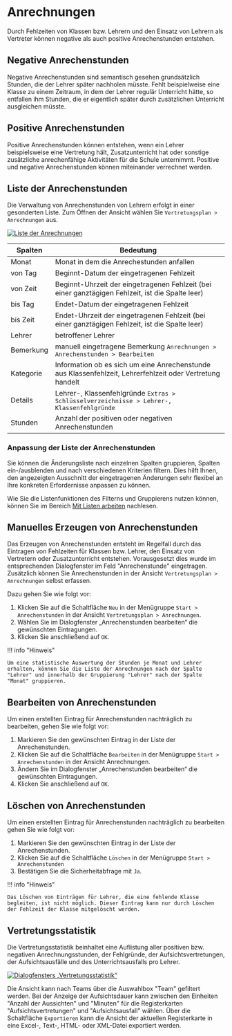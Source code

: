# Anrechnungen

[148]:/assets/images/vertretungsplan/sub-plan148.png
[149]:/assets/images/vertretungsplan/sub-plan149.png

Durch Fehlzeiten von Klassen bzw. Lehrern und den Einsatz von Lehrern als Vertreter können negative als auch positive Anrechenstunden entstehen.

## Negative Anrechenstunden

Negative Anrechenstunden sind semantisch gesehen grundsätzlich Stunden, die der Lehrer später nachholen müsste. Fehlt beispielweise eine Klasse zu einem Zeitraum, in dem der Lehrer regulär Unterricht hätte, so entfallen ihm Stunden, die er eigentlich später durch zusätzlichen Unterricht ausgleichen müsste. 

## Positive Anrechenstunden

Positive Anrechenstunden können entstehen, wenn ein Lehrer beispielsweise eine Vertretung hält, Zusatzunterricht hat oder sonstige zusätzliche anrechenfähige Aktivitäten für die Schule unternimmt. Positive und negative Anrechenstunden können miteinander verrechnet werden. 

## Liste der Anrechenstunden

Die Verwaltung von Anrechenstunden von Lehrern erfolgt in einer gesonderten Liste. Zum Öffnen der Ansicht wählen Sie `Vertretungsplan > Anrechnungen` aus.

[![Liste der Anrechnungen][148]][148]

Spalten | Bedeutung
-|-
Monat|Monat in dem die Anrechestunden anfallen
von Tag|Beginnt-Datum der eingetragenen Fehlzeit
von Zeit|Beginnt-Uhrzeit der eingetragenen Fehlzeit (bei einer ganztägigen Fehlzeit, ist die Spalte leer)
bis Tag|Endet-Datum der eingetragenen Fehlzeit
bis Zeit|Endet-Uhrzeit  der eingetragenen Fehlzeit  (bei einer ganztägigen Fehlzeit, ist die Spalte leer)
Lehrer|betroffener Lehrer
Bemerkung| manuell eingetragene Bemerkung `Anrechnungen > Anrechenstunden > Bearbeiten`
Kategorie|Information ob es sich um eine Anrechenstunde aus Klassenfehlzeit, Lehrerfehlzeit oder Vertretung handelt
Details|Lehrer-, Klassenfehlgründe `Extras > Schlüsselverzeichnisse > Lehrer-, Klassenfehlgründe`
Stunden|Anzahl der positiven oder negativen Anrechenstunden

### Anpassung der Liste der Anrechenstunden

Sie können die Änderungsliste nach einzelnen Spalten gruppieren, Spalten ein-/ausblenden und nach verschiedenen Kriterien filtern. Dies hilft Ihnen, den angezeigten Ausschnitt der eingetragenen Änderungen sehr flexibel an Ihre konkreten Erfordernisse anpassen zu können. 

Wie Sie die Listenfunktionen des Filterns und Gruppierens nutzen können, können Sie im Bereich [Mit Listen arbeiten](https://doc.davinci6.stueber.de/01.stundenplan/mit-listen-arbeiten/) nachlesen.

## Manuelles Erzeugen von Anrechenstunden

Das Erzeugen von Anrechenstunden entsteht im Regelfall durch das Eintragen von Fehlzeiten für Klassen bzw. Lehrer, den Einsatz von Vertretern oder Zusatzunterricht entstehen. Vorausgesetzt dies wurde im entsprechenden Dialogfenster im Feld "Anrechenstunde" eingetragen. Zusätzlich können Sie Anrechenstunden in der Ansicht  `Vertretungsplan > Anrechnungen` selbst erfassen.

Dazu gehen Sie wie folgt vor:

1. Klicken Sie auf die Schaltfläche `Neu` in der Menügruppe `Start > Anrechenstunden` in der Ansicht `Vertretungsplan > Anrechnungen`.
2. Wählen Sie im Dialogfenster „Anrechenstunden bearbeiten“ die gewünschten Eintragungen.
3. Klicken Sie anschließend auf `OK`.

!!! info "Hinweis"

    Um eine statistische Auswertung der Stunden je Monat und Lehrer erhalten, können Sie die Liste der Anrechnungen nach der Spalte "Lehrer" und innerhalb der Gruppierung "Lehrer" nach der Spalte "Monat" gruppieren.

## Bearbeiten von Anrechenstunden

Um einen erstellten Eintrag für Anrechenstunden nachträglich zu bearbeiten, gehen Sie wie folgt vor:

1. Markieren Sie den gewünschten Eintrag in der Liste der Anrechenstunden.
2. Klicken Sie auf die Schaltfläche `Bearbeiten` in der Menügruppe `Start > Anrechenstunden` in der Ansicht Anrechnungen.
3. Ändern Sie im Dialogfenster „Anrechenstunden bearbeiten“ die gewünschten Eintragungen.  
4. Klicken Sie anschließend auf `OK`.

## Löschen von Anrechenstunden

Um einen erstellten Eintrag für Anrechenstunden nachträglich zu bearbeiten gehen Sie wie folgt vor:  

1. Markieren Sie den gewünschten Eintrag in der Liste der Anrechenstunden.
2. Klicken Sie auf die Schaltfläche `Löschen` in der Menügruppe `Start > Anrechenstunden`
3. Bestätigen Sie die Sicherheitabfrage mit `Ja`.  
  
!!! info "Hinweis"

    Das Löschen von Einträgen für Lehrer, die eine fehlende Klasse begleiten, ist nicht möglich. Dieser Eintrag kann nur durch Löschen der Fehlzeit der Klasse mitgelöscht werden.

## Vertretungsstatistik

Die Vertretungsstatistik beinhaltet eine Auflistung aller positiven bzw. negativen Anrechnungsstunden, der Fehlgründe, der Aufsichtsvertretungen, der Aufsichtsausfälle und des Unterrichtsausfalls pro Lehrer.

[![Dialogfensters „Vertretungsstatistik“][149]][149]

Die Ansicht kann nach Teams über die Auswahlbox "Team" gefiltert werden.  Bei der Anzeige der Aufsichtsdauer kann zwischen den Einheiten "Anzahl der Aussichten" und "Minuten" für die Registerkarten "Aufsichtsvertretungen" und "Aufsichtsausfall" wählen. Über die Schaltfläche `Exportieren` kann die Ansicht der aktuellen Registerkarte in eine Excel-, Text-, HTML- oder XML-Datei exportiert werden.
